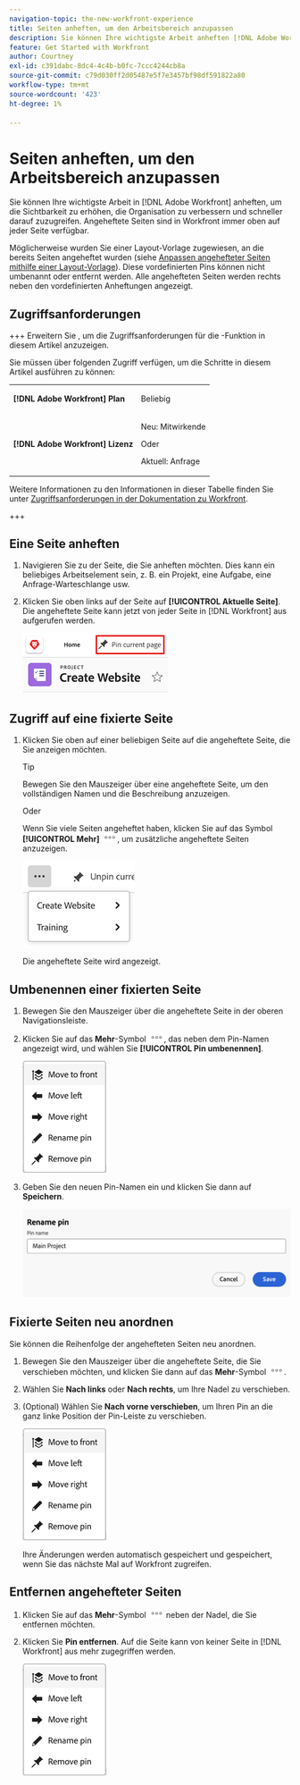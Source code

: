 ```yaml
---
navigation-topic: the-new-workfront-experience
title: Seiten anheften, um den Arbeitsbereich anzupassen
description: Sie können Ihre wichtigste Arbeit anheften [!DNL Adobe Workfront]  um die Sichtbarkeit zu erhöhen, die Organisation zu verbessern und schneller darauf zuzugreifen. Angeheftete Seiten sind in Workfront immer oben auf jeder Seite verfügbar.
feature: Get Started with Workfront
author: Courtney
exl-id: c391dabc-8dc4-4c4b-b0fc-7ccc4244cb8a
source-git-commit: c79d030ff2d05487e5f7e3457bf98df591822a80
workflow-type: tm+mt
source-wordcount: '423'
ht-degree: 1%

---
```


# Seiten anheften, um den Arbeitsbereich anzupassen

<!-- Audited: 4/2025 -->

Sie können Ihre wichtigste Arbeit in [!DNL Adobe Workfront] anheften, um die Sichtbarkeit zu erhöhen, die Organisation zu verbessern und schneller darauf zuzugreifen. Angeheftete Seiten sind in Workfront immer oben auf jeder Seite verfügbar.

Möglicherweise wurden Sie einer Layout-Vorlage zugewiesen, an die bereits Seiten angeheftet wurden (siehe [Anpassen angehefteter Seiten mithilfe einer Layout-Vorlage](../../administration-and-setup/customize-workfront/use-layout-templates/customize-pinned-pages.md)). Diese vordefinierten Pins können nicht umbenannt oder entfernt werden. Alle angehefteten Seiten werden rechts neben den vordefinierten Anheftungen angezeigt.

## Zugriffsanforderungen

+++ Erweitern Sie , um die Zugriffsanforderungen für die -Funktion in diesem Artikel anzuzeigen.

Sie müssen über folgenden Zugriff verfügen, um die Schritte in diesem Artikel ausführen zu können:

<table style="table-layout:auto"> 
 <col> 
 </col> 
 <col> 
 </col> 
 <tbody> 
  <tr> 
   <td role="rowheader"><strong>[!DNL Adobe Workfront] Plan</strong></td> 
   <td> <p>Beliebig</p> </td> 
  </tr> 
  <tr> 
   <td role="rowheader"><strong>[!DNL Adobe Workfront] Lizenz</strong></td> 
   <td> <p>Neu: Mitwirkende</p> 
   <p>Oder</p>
     <p>Aktuell: Anfrage</p>
   </td> 
  </tr> 
 </tbody> 
</table>

Weitere Informationen zu den Informationen in dieser Tabelle finden Sie unter [Zugriffsanforderungen in der Dokumentation zu Workfront](/help/quicksilver/administration-and-setup/add-users/access-levels-and-object-permissions/access-level-requirements-in-documentation.md).

+++

## Eine Seite anheften

1. Navigieren Sie zu der Seite, die Sie anheften möchten. Dies kann ein beliebiges Arbeitselement sein, z. B. ein Projekt, eine Aufgabe, eine Anfrage-Warteschlange usw.

1. Klicken Sie oben links auf der Seite auf **[!UICONTROL Aktuelle Seite]**. Die angeheftete Seite kann jetzt von jeder Seite in [!DNL Workfront] aus aufgerufen werden.

   ![Aktuelle Seite anheften](assets/pin-current-page-button.png)

## Zugriff auf eine fixierte Seite

1. Klicken Sie oben auf einer beliebigen Seite auf die angeheftete Seite, die Sie anzeigen möchten.

   >[!TIP]
   >
   >Bewegen Sie den Mauszeiger über eine angeheftete Seite, um den vollständigen Namen und die Beschreibung anzuzeigen.

   Oder

   Wenn Sie viele Seiten angeheftet haben, klicken Sie auf das Symbol **[!UICONTROL Mehr]** ![Klicken Sie auf das Symbol Mehr](assets/more-icon.png), um zusätzliche angeheftete Seiten anzuzeigen.

   ![Anzeigen zusätzlicher angehefteter Seiten](assets/display-pinned-pages.png)

   Die angeheftete Seite wird angezeigt.

## Umbenennen einer fixierten Seite

1. Bewegen Sie den Mauszeiger über die angeheftete Seite in der oberen Navigationsleiste.
1. Klicken Sie auf das **Mehr**-Symbol ![Mehr](assets/more-icon.png), das neben dem Pin-Namen angezeigt wird, und wählen Sie **[!UICONTROL Pin umbenennen]**.

   ![Pin umbenennen](assets/pin-menu.png)

1. Geben Sie den neuen Pin-Namen ein und klicken Sie dann auf **Speichern**.

   ![Klicken Sie auf das Häkchen, um die Nadel umzubenennen](assets/rename-pin-dialog-box.png)


## Fixierte Seiten neu anordnen

Sie können die Reihenfolge der angehefteten Seiten neu anordnen.

1. Bewegen Sie den Mauszeiger über die angeheftete Seite, die Sie verschieben möchten, und klicken Sie dann auf das **Mehr**-Symbol ![Mehr-Symbol](assets/more-icon.png).
1. Wählen Sie **Nach links** oder **Nach rechts**, um Ihre Nadel zu verschieben.
1. (Optional) Wählen Sie **Nach vorne verschieben**, um Ihren Pin an die ganz linke Position der Pin-Leiste zu verschieben.

   ![Pins verschieben](assets/pin-menu.png)

   Ihre Änderungen werden automatisch gespeichert und gespeichert, wenn Sie das nächste Mal auf Workfront zugreifen.

## Entfernen angehefteter Seiten

1. Klicken Sie auf das **Mehr**-Symbol ![](assets/more-icon.png) neben der Nadel, die Sie entfernen möchten.
1. Klicken Sie **Pin entfernen**. Auf die Seite kann von keiner Seite in [!DNL Workfront] aus mehr zugegriffen werden.

   ![Pin entfernen](assets/pin-menu.png)


